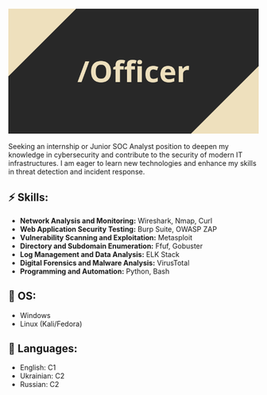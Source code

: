 <!--
**Offficer/Offficer** is a ✨ _special_ ✨ repository because its `README.md` (this file) appears on your GitHub profile.

Here are some ideas to get you started:

- 🔭 I’m currently working on ...
- 🌱 I’m currently learning ...
- 👯 I’m looking to collaborate on ...
- 🤔 I’m looking for help with ...
- 💬 Ask me about ...
- 📫 How to reach me: ...
- 😄 Pronouns: ...
- ⚡ Fun fact: ...
-->

![Header image](https://raw.githubusercontent.com/Offficer/Offficer/master/Officer.png)

Seeking an internship or Junior SOC Analyst position to deepen my knowledge in cybersecurity and contribute to the security of modern IT infrastructures. I am eager to learn new technologies and enhance my skills in threat detection and incident response.

## ⚡ Skills:
- **Network Analysis and Monitoring:** Wireshark, Nmap, Curl
- **Web Application Security Testing:** Burp Suite, OWASP ZAP
- **Vulnerability Scanning and Exploitation:** Metasploit
- **Directory and Subdomain Enumeration:** Ffuf, Gobuster
- **Log Management and Data Analysis:** ELK Stack
- **Digital Forensics and Malware Analysis:** VirusTotal
- **Programming and Automation:** Python, Bash

## 🤔 OS:
- Windows
- Linux (Kali/Fedora)

## 💬 Languages:
- English: C1
- Ukrainian: С2
- Russian: С2





